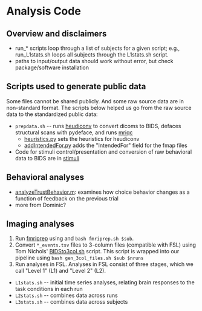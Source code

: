 # Analysis Code

## Overview and disclaimers
- run_* scripts loop through a list of subjects for a given script; e.g., run_L1stats.sh loops all subjects through the L1stats.sh script.
- paths to input/output data should work without error, but check package/software installation

## Scripts used to generate public data
Some files cannot be shared publicly. And some raw source data are in non-standard format. The scripts below helped us go from the raw source data to the standardized public data:
- `prepdata.sh` -- runs [heudiconv](https://github.com/nipy/heudiconv) to convert dicoms to BIDS, defaces structural scans with pydeface, and runs [mriqc](https://mriqc.readthedocs.io/en/latest/index.html)
  - [heuristics.py](https://github.com/DVS-Lab/srndna-trust/blob/main/code/heuristics.py) sets the heuristics for heudiconv
  - [addIntendedFor.py](https://github.com/DVS-Lab/srndna-trust/blob/main/code/addIntendedFor.py) adds the "IntendedFor" field for the fmap files
- Code for stimuli control/presentation and conversion of raw behavioral data to BIDS are in [stimuli](https://github.com/DVS-Lab/srndna-trust/tree/main/stimuli)

## Behavioral analyses  
- [analyzeTrustBehavior.m](https://github.com/DVS-Lab/srndna-trust/blob/main/code/analyzeTrustBehavior.m): examines how choice behavior changes as a function of feedback on the previous trial
- more from Dominic?

## Imaging analyses  
1. Run [fmriprep][fmriprep] using and `bash fmriprep.sh $sub`.
1. Convert `*_events.tsv` files to 3-column files (compatible with FSL) using Tom Nichols' [BIDSto3col.sh](https://github.com/INCF/bidsutils) script. This script is wrapped into our pipeline using `bash gen_3col_files.sh $sub $nruns`
1. Run analyses in FSL. Analyses in FSL consist of three stages, which we call "Level 1" (L1) and "Level 2" (L2).
  - `L1stats.sh` -- initial time series analyses, relating brain responses to the task conditions in each run
  - `L2stats.sh` -- combines data across runs
  - `L3stats.sh` -- combines data across subjects



[fmriprep]: http://fmriprep.readthedocs.io/en/latest/index.html
